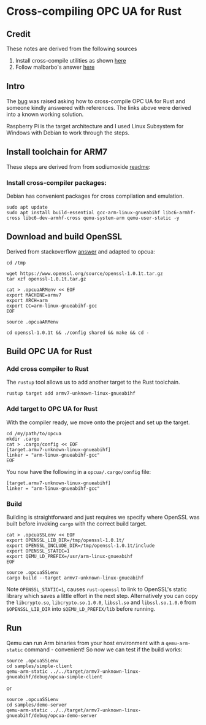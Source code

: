 # Cross-compiling OPC UA for Rust

## Credit

These notes are derived from the following sources 

1. Install cross-compile utilities as shown [here](https://github.com/sodiumoxide/sodiumoxide)
2. Follow malbarbo's answer [here](https://stackoverflow.com/questions/37375712/cross-compile-rust-openssl-for-raspberry-pi-2)

## Intro

The [bug](https://github.com/locka99/opcua/issues/24) was raised asking how to 
cross-compile OPC UA for Rust and someone kindly answered with references. The links above were
derived into a known working solution.

Raspberry Pi is the target architecture and I used Linux Subsystem for Windows with Debian to work
through the steps.

## Install toolchain for ARM7

These steps are derived from from sodiumoxide [readme](https://github.com/sodiumoxide/sodiumoxide):

### Install cross-compiler packages:

Debian has convenient packages for cross compilation and emulation.

```
sudo apt update
sudo apt install build-essential gcc-arm-linux-gnueabihf libc6-armhf-cross libc6-dev-armhf-cross qemu-system-arm qemu-user-static -y
```

## Download and build OpenSSL

Derived from stackoverflow [answer](https://stackoverflow.com/questions/37375712/cross-compile-rust-openssl-for-raspberry-pi-2) and adapted to opcua:

```
cd /tmp

wget https://www.openssl.org/source/openssl-1.0.1t.tar.gz
tar xzf openssl-1.0.1t.tar.gz

cat > .opcuaARMenv << EOF
export MACHINE=armv7
export ARCH=arm
export CC=arm-linux-gnueabihf-gcc
EOF

source .opcuaARMenv

cd openssl-1.0.1t && ./config shared && make && cd -
```

## Build OPC UA for Rust

### Add cross compiler to Rust

The `rustup` tool allows us to add another target to the Rust toolchain.

```
rustup target add armv7-unknown-linux-gnueabihf
```

### Add target to OPC UA for Rust

With the compiler ready, we move onto the project and set up the target.

```
cd /my/path/to/opcua
mkdir .cargo
cat > .cargo/config << EOF
[target.armv7-unknown-linux-gnueabihf]
linker = "arm-linux-gnueabihf-gcc"
EOF
```

You now have the following in a `opcua/.cargo/config` file:

```
[target.armv7-unknown-linux-gnueabihf]
linker = "arm-linux-gnueabihf-gcc"
```

### Build

Building is straightforward and just requires we specify where OpenSSL was built before invoking `cargo` with the 
correct build target.

```
cat > .opcuaSSLenv << EOF
export OPENSSL_LIB_DIR=/tmp/openssl-1.0.1t/
export OPENSSL_INCLUDE_DIR=/tmp/openssl-1.0.1t/include
export OPENSSL_STATIC=1
export QEMU_LD_PREFIX=/usr/arm-linux-gnueabihf
EOF

source .opcuaSSLenv
cargo build --target armv7-unknown-linux-gnueabihf
```

Note `OPENSSL_STATIC=1`, causes `rust-openssl` to link to OpenSSL's static library which saves a
little effort in the next step. Alternatively you can copy the `libcrypto.so`, `libcrypto.so.1.0.0`, `libssl.so` and 
`libssl.so.1.0.0` from `$OPENSSL_LIB_DIR` into `$QEMU_LD_PREFIX/lib` before running.

## Run

Qemu can run Arm binaries from your host environment with a `qemu-arm-static` command - convenient! 
So now we can test if the build works:

```
source .opcuaSSLenv
cd samples/simple-client
qemu-arm-static ../../target/armv7-unknown-linux-gnueabihf/debug/opcua-simple-client
```

or

```
source .opcuaSSLenv
cd samples/demo-server
qemu-arm-static ../../target/armv7-unknown-linux-gnueabihf/debug/opcua-demo-server
```
